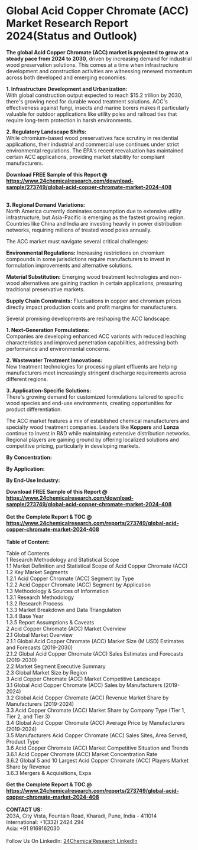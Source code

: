 <h1>Global Acid Copper Chromate (ACC) Market Research Report 2024(Status and Outlook)</h1><p><strong>The global Acid Copper Chromate (ACC) market is projected to grow at a steady pace from 2024 to 2030</strong>, driven by increasing demand for industrial wood preservation solutions. This comes at a time when infrastructure development and construction activities are witnessing renewed momentum across both developed and emerging economies.</p><p><strong>1. Infrastructure Development and Urbanization:</strong><br>
With global construction output expected to reach $15.2 trillion by 2030, there's growing need for durable wood treatment solutions. ACC's effectiveness against fungi, insects and marine borers makes it particularly valuable for outdoor applications like utility poles and railroad ties that require long-term protection in harsh environments.</p><p><strong>2. Regulatory Landscape Shifts:</strong><br>
While chromium-based wood preservatives face scrutiny in residential applications, their industrial and commercial use continues under strict environmental regulations. The EPA's recent reevaluation has maintained certain ACC applications, providing market stability for compliant manufacturers.</p><div><b>Download FREE Sample of this Report @ 
            <a href="https://www.24chemicalresearch.com/download-sample/273749/global-acid-copper-chromate-market-2024-408">
            https://www.24chemicalresearch.com/download-sample/273749/global-acid-copper-chromate-market-2024-408</a></b></div><br><p><strong>3. Regional Demand Variations:</strong><br>
North America currently dominates consumption due to extensive utility infrastructure, but Asia-Pacific is emerging as the fastest growing region. Countries like China and India are investing heavily in power distribution networks, requiring millions of treated wood poles annually.</p><p>The ACC market must navigate several critical challenges:</p><p><strong>Environmental Regulations:</strong> Increasing restrictions on chromium compounds in some jurisdictions require manufacturers to invest in formulation improvements and alternative solutions.</p><p><strong>Material Substitution:</strong> Emerging wood treatment technologies and non-wood alternatives are gaining traction in certain applications, pressuring traditional preservative markets.</p><p><strong>Supply Chain Constraints:</strong> Fluctuations in copper and chromium prices directly impact production costs and profit margins for manufacturers.</p><p>Several promising developments are reshaping the ACC landscape:</p><p><strong>1. Next-Generation Formulations:</strong><br>
Companies are developing enhanced ACC variants with reduced leaching characteristics and improved penetration capabilities, addressing both performance and environmental concerns.</p><p><strong>2. Wastewater Treatment Innovations:</strong><br>
New treatment technologies for processing plant effluents are helping manufacturers meet increasingly stringent discharge requirements across different regions.</p><p><strong>3. Application-Specific Solutions:</strong><br>
There's growing demand for customized formulations tailored to specific wood species and end-use environments, creating opportunities for product differentiation.</p><p>The ACC market features a mix of established chemical manufacturers and specialty wood treatment companies. Leaders like <strong>Koppers</strong> and <strong>Lonza</strong> continue to invest in R&amp;D while maintaining extensive distribution networks. Regional players are gaining ground by offering localized solutions and competitive pricing, particularly in developing markets.</p><p><strong>By Concentration:</strong></p><p><strong>By Application:</strong></p><p><strong>By End-Use Industry:</strong></p><div><b>Download FREE Sample of this Report @ 
            <a href="https://www.24chemicalresearch.com/download-sample/273749/global-acid-copper-chromate-market-2024-408">
            https://www.24chemicalresearch.com/download-sample/273749/global-acid-copper-chromate-market-2024-408</a></b></div><br><div><b>Get the Complete Report & TOC @ 
            <a href="https://www.24chemicalresearch.com/reports/273749/global-acid-copper-chromate-market-2024-408">
            https://www.24chemicalresearch.com/reports/273749/global-acid-copper-chromate-market-2024-408</a></b></div><br>
            <b>Table of Content:</b><p>Table of Contents<br />
1 Research Methodology and Statistical Scope<br />
1.1 Market Definition and Statistical Scope of Acid Copper Chromate (ACC)<br />
1.2 Key Market Segments<br />
1.2.1 Acid Copper Chromate (ACC) Segment by Type<br />
1.2.2 Acid Copper Chromate (ACC) Segment by Application<br />
1.3 Methodology & Sources of Information<br />
1.3.1 Research Methodology<br />
1.3.2 Research Process<br />
1.3.3 Market Breakdown and Data Triangulation<br />
1.3.4 Base Year<br />
1.3.5 Report Assumptions & Caveats<br />
2 Acid Copper Chromate (ACC) Market Overview<br />
2.1 Global Market Overview<br />
2.1.1 Global Acid Copper Chromate (ACC) Market Size (M USD) Estimates and Forecasts (2019-2030)<br />
2.1.2 Global Acid Copper Chromate (ACC) Sales Estimates and Forecasts (2019-2030)<br />
2.2 Market Segment Executive Summary<br />
2.3 Global Market Size by Region<br />
3 Acid Copper Chromate (ACC) Market Competitive Landscape<br />
3.1 Global Acid Copper Chromate (ACC) Sales by Manufacturers (2019-2024)<br />
3.2 Global Acid Copper Chromate (ACC) Revenue Market Share by Manufacturers (2019-2024)<br />
3.3 Acid Copper Chromate (ACC) Market Share by Company Type (Tier 1, Tier 2, and Tier 3)<br />
3.4 Global Acid Copper Chromate (ACC) Average Price by Manufacturers (2019-2024)<br />
3.5 Manufacturers Acid Copper Chromate (ACC) Sales Sites, Area Served, Product Type<br />
3.6 Acid Copper Chromate (ACC) Market Competitive Situation and Trends<br />
3.6.1 Acid Copper Chromate (ACC) Market Concentration Rate<br />
3.6.2 Global 5 and 10 Largest Acid Copper Chromate (ACC) Players Market Share by Revenue<br />
3.6.3 Mergers & Acquisitions, Expa</p><div><b>Get the Complete Report & TOC @ 
            <a href="https://www.24chemicalresearch.com/reports/273749/global-acid-copper-chromate-market-2024-408">
            https://www.24chemicalresearch.com/reports/273749/global-acid-copper-chromate-market-2024-408</a></b></div><br><b>CONTACT US:</b><br>
            203A, City Vista, Fountain Road, Kharadi, Pune, India - 411014<br>
            International: +1(332) 2424 294<br>
            Asia: +91 9169162030 <br><br>
            Follow Us On LinkedIn: <a href="https://www.linkedin.com/company/24chemicalresearch/">24ChemicalResearch LinkedIn</a>